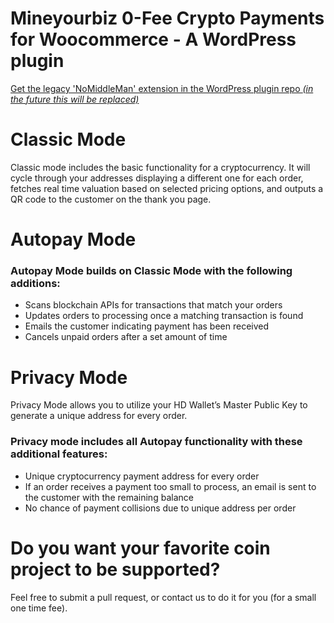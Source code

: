 # Mineyourbiz 0-Fee Crypto Payments for Woocommerce - A WordPress plugin

[Get the legacy 'NoMiddleMan' extension in the WordPress plugin repo *(in the future this will be replaced)*](https://wordpress.org/plugins/nomiddleman-crypto-payments-for-woocommerce/)

Classic Mode
============
Classic mode includes the basic functionality for a cryptocurrency. It will cycle through your addresses displaying a different one for each order, fetches real time valuation based on selected pricing options, and outputs a QR code to the customer on the thank you page.

Autopay Mode
============
### Autopay Mode builds on Classic Mode with the following additions:

- Scans blockchain APIs for transactions that match your orders
- Updates orders to processing once a matching transaction is found
- Emails the customer indicating payment has been received
- Cancels unpaid orders after a set amount of time

Privacy Mode
============
Privacy Mode allows you to utilize your HD Wallet’s Master Public Key to generate a unique address for every order.

### Privacy mode includes all Autopay functionality with these additional features:

- Unique cryptocurrency payment address for every order
- If an order receives a payment too small to process, an email is sent to the customer with the remaining balance
- No chance of payment collisions due to unique address per order

Do you want your favorite coin project to be supported? 
============
Feel free to submit a pull request, or contact us to do it for you (for a small one time fee).
